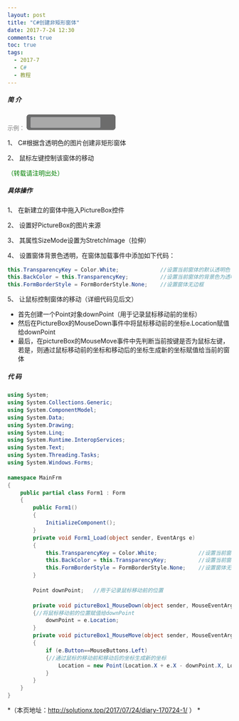 ```yaml
---
layout: post
title: "C#创建非矩形窗体"
date: 2017-7-24 12:30
comments: true
toc: true
tags:
  - 2017-7
  - C#
  - 教程
---
```


##### 简 介

<font color=gray size=2 face="微软雅黑">示例：</font>
![](/assets/blogImg/DP-170724-0.png)

1、 C#根据含透明色的图片创建非矩形窗体

2、 鼠标左键控制该窗体的移动

<font style="color:green">（转载请注明出处）</font></br>

<!--more-->

##### 具体操作

1、 在新建立的窗体中拖入PictureBox控件

2、 设置好PictureBox的图片来源

3、 其属性SizeMode设置为StretchImage（拉伸）

4、 设置窗体背景色透明，在窗体加载事件中添加如下代码：

``` csharp
this.TransparencyKey = Color.White;             //设置当前窗体的默认透明色  
this.BackColor = this.TransparencyKey;          //设置当前窗体的背景色为透明  
this.FormBorderStyle = FormBorderStyle.None;    //设置窗体无边框
```

5、 让鼠标控制窗体的移动（详细代码见后文）
 * 首先创建一个Point对象downPoint（用于记录鼠标移动前的坐标）
 * 然后在PictureBox的MouseDown事件中将鼠标移动前的坐标e.Location赋值给downPoint
 * 最后，在pictureBox的MouseMove事件中先判断当前按键是否为鼠标左键，若是，则通过鼠标移动前的坐标和移动后的坐标生成新的坐标赋值给当前的窗体



##### 代 码

``` csharp
using System;
using System.Collections.Generic;
using System.ComponentModel;
using System.Data;
using System.Drawing;
using System.Linq;
using System.Runtime.InteropServices;
using System.Text;
using System.Threading.Tasks;
using System.Windows.Forms;

namespace MainFrm
{
    public partial class Form1 : Form
    {
        public Form1()
        {
            InitializeComponent();
        }
        private void Form1_Load(object sender, EventArgs e)
        {
            this.TransparencyKey = Color.White;             //设置当前窗体的默认透明色  
            this.BackColor = this.TransparencyKey;          //设置当前窗体的背景色为透明  
            this.FormBorderStyle = FormBorderStyle.None;    //设置窗体无边框
        }

        Point downPoint;   //用于记录鼠标移动前的位置

        private void pictureBox1_MouseDown(object sender, MouseEventArgs e)
        {//将鼠标移动前的位置赋值给downPoint
            downPoint = e.Location;
        }
        private void pictureBox1_MouseMove(object sender, MouseEventArgs e)
        {
            if (e.Button==MouseButtons.Left)
            {//通过鼠标的移动前和移动后的坐标生成新的坐标
                Location = new Point(Location.X + e.X - downPoint.X, Location.Y + e.Y - downPoint.Y);   
            }
        }
    }
}

```

*（本页地址：http://solutionx.top/2017/07/24/diary-170724-1/ ） *
